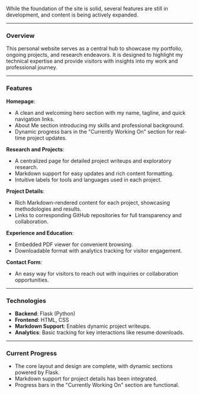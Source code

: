 
While the foundation of the site is solid, several features are still in development, and content is being actively expanded. 
 
 ---

### **Overview**
This personal website serves as a central hub to showcase my portfolio, ongoing projects, and research endeavors. It is designed to highlight my technical expertise and provide visitors with insights into my work and professional journey.

---
### **Features**
**Homepage**:

  - A clean and welcoming hero section with my name, tagline, and quick navigation links.
  - About Me section introducing my skills and professional background.
  - Dynamic progress bars in the "Currently Working On" section for real-time project updates.

  **Research and Projects**:

  - A centralized page for detailed project writeups and exploratory research.
  - Markdown support for easy updates and rich content formatting.
  - Intuitive labels for tools and languages used in each project.

  **Project Details**:

  - Rich Markdown-rendered content for each project, showcasing methodologies and results.
  - Links to corresponding GitHub repositories for full transparency and collaboration.

  **Experience and Education**:

  - Embedded PDF viewer for convenient browsing.
  - Downloadable format with analytics tracking for visitor engagement.

  **Contact Form**:

  - An easy way for visitors to reach out with inquiries or collaboration opportunities.

---

### **Technologies**
- **Backend**: Flask (Python)
- **Frontend**: HTML, CSS
- **Markdown Support**: Enables dynamic project writeups.
- **Analytics**: Basic tracking for key interactions like resume downloads.

---

### **Current Progress**
- The core layout and design are complete, with dynamic sections powered by Flask.
- Markdown support for project details has been integrated.
- Progress bars in the "Currently Working On" section are functional.